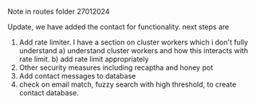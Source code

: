 Note in routes folder 27012024

Update, we have added the contact for functionality. next steps are 

1. Add rate limiter. I have a section on cluster workers which i don't fully understand
    a) understand cluster workers and how this interacts with rate limit.
    b) add rate limit appropriately
2. Other security measures including recaptha and honey pot
3. Add contact messages to database
4. check on email match, fuzzy search with high threshold, to create contact database.

